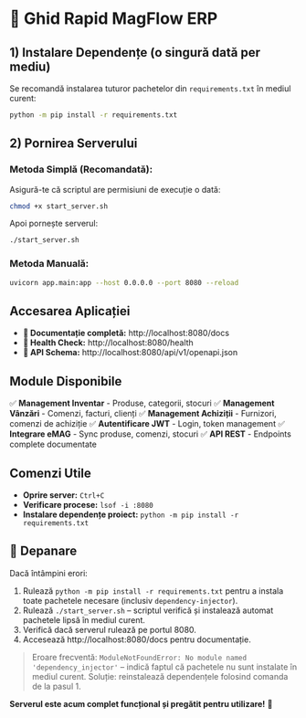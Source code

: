 # 🚀 Ghid Rapid MagFlow ERP

## 1) Instalare Dependențe (o singură dată per mediu)

Se recomandă instalarea tuturor pachetelor din `requirements.txt` în mediul curent:

```bash
python -m pip install -r requirements.txt
```

## 2) Pornirea Serverului

### Metoda Simplă (Recomandată):

Asigură-te că scriptul are permisiuni de execuție o dată:

```bash
chmod +x start_server.sh
```

Apoi pornește serverul:

```bash
./start_server.sh
```

### Metoda Manuală:

```bash
uvicorn app.main:app --host 0.0.0.0 --port 8080 --reload
```

## Accesarea Aplicației

- **📖 Documentație completă:** http://localhost:8080/docs
- **💚 Health Check:** http://localhost:8080/health
- **🔗 API Schema:** http://localhost:8080/api/v1/openapi.json

## Module Disponibile

✅ **Management Inventar** - Produse, categorii, stocuri
✅ **Management Vânzări** - Comenzi, facturi, clienți
✅ **Management Achiziții** - Furnizori, comenzi de achiziție
✅ **Autentificare JWT** - Login, token management
✅ **Integrare eMAG** - Sync produse, comenzi, stocuri
✅ **API REST** - Endpoints complete documentate

## Comenzi Utile

- **Oprire server:** `Ctrl+C`
- **Verificare procese:** `lsof -i :8080`
- **Instalare dependențe proiect:** `python -m pip install -r requirements.txt`

## 🔧 Depanare

Dacă întâmpini erori:

1. Rulează `python -m pip install -r requirements.txt` pentru a instala toate pachetele necesare (inclusiv `dependency-injector`).
1. Rulează `./start_server.sh` – scriptul verifică și instalează automat pachetele lipsă în mediul curent.
1. Verifică dacă serverul rulează pe portul 8080.
1. Accesează http://localhost:8080/docs pentru documentație.

> Eroare frecventă: `ModuleNotFoundError: No module named 'dependency_injector'` – indică faptul că pachetele nu sunt instalate în mediul curent. Soluție: reinstalează dependențele folosind comanda de la pasul 1.

**Serverul este acum complet funcțional și pregătit pentru utilizare!** 🎉
